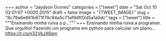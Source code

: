 
+++
author = "Jaydson Gomes"
categories = ["tweet"]
date = "Sat Oct 10 02:01:07 +0000 2015"
draft = false
image = "{TWEET_IMAGE}"
slug = "8c79a6e881b671f79c94a5c71af9df02d5a1a0dc"
tags = ["tweet"]
title = """Ensinando minha ruiva a p..."""
+++
Ensinando minha ruiva a programar. Que orgulho! Fazendo um programa em python para calcular um plano… https://t.co/n32VkJX6am
